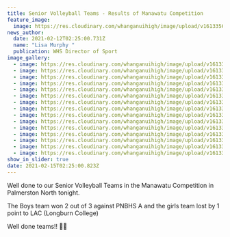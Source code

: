 ```yaml
---
title: Senior Volleyball Teams - Results of Manawatu Competition
feature_image:
  image: https://res.cloudinary.com/whanganuihigh/image/upload/v1613356065/News/Snr%20Volleyball%20Teams%20Manawatu%20Comp%20PNth.%20mid%20feb%202021/148709131_1807022359446862_6177230478513519287_o.jpg
news_author:
  date: 2021-02-12T02:25:00.731Z
  name: "Lisa Murphy "
  publication: WHS Director of Sport
image_gallery:
  - image: https://res.cloudinary.com/whanganuihigh/image/upload/v1613356066/News/Snr%20Volleyball%20Teams%20Manawatu%20Comp%20PNth.%20mid%20feb%202021/149372940_1807022386113526_9067291725549361181_o.jpg
  - image: https://res.cloudinary.com/whanganuihigh/image/upload/v1613356064/News/Snr%20Volleyball%20Teams%20Manawatu%20Comp%20PNth.%20mid%20feb%202021/148145119_1807022432780188_8533150745831110189_o.jpg
  - image: https://res.cloudinary.com/whanganuihigh/image/upload/v1613356062/News/Snr%20Volleyball%20Teams%20Manawatu%20Comp%20PNth.%20mid%20feb%202021/147039124_1807022416113523_8732132221838004440_o.jpg
  - image: https://res.cloudinary.com/whanganuihigh/image/upload/v1613356064/News/Snr%20Volleyball%20Teams%20Manawatu%20Comp%20PNth.%20mid%20feb%202021/147936855_1807022462780185_183415312426208771_o.jpg
  - image: https://res.cloudinary.com/whanganuihigh/image/upload/v1613356062/News/Snr%20Volleyball%20Teams%20Manawatu%20Comp%20PNth.%20mid%20feb%202021/147777693_1807022476113517_468538237404955209_o.jpg
  - image: https://res.cloudinary.com/whanganuihigh/image/upload/v1613356062/News/Snr%20Volleyball%20Teams%20Manawatu%20Comp%20PNth.%20mid%20feb%202021/147829539_1807022379446860_8433449260354231643_o.jpg
  - image: https://res.cloudinary.com/whanganuihigh/image/upload/v1613356064/News/Snr%20Volleyball%20Teams%20Manawatu%20Comp%20PNth.%20mid%20feb%202021/147870943_1807022516113513_4842524732824902648_o.jpg
  - image: https://res.cloudinary.com/whanganuihigh/image/upload/v1613356062/News/Snr%20Volleyball%20Teams%20Manawatu%20Comp%20PNth.%20mid%20feb%202021/147027651_1807022439446854_4152750815808915720_o.jpg
  - image: https://res.cloudinary.com/whanganuihigh/image/upload/v1613356064/News/Snr%20Volleyball%20Teams%20Manawatu%20Comp%20PNth.%20mid%20feb%202021/148103196_1807022396113525_4226799955997407173_o.jpg
  - image: https://res.cloudinary.com/whanganuihigh/image/upload/v1613356066/News/Snr%20Volleyball%20Teams%20Manawatu%20Comp%20PNth.%20mid%20feb%202021/148923645_1807022492780182_8194602454245956341_o.jpg
  - image: https://res.cloudinary.com/whanganuihigh/image/upload/v1613356065/News/Snr%20Volleyball%20Teams%20Manawatu%20Comp%20PNth.%20mid%20feb%202021/148291469_1807022446113520_2143454320417750534_o.jpg
  - image: https://res.cloudinary.com/whanganuihigh/image/upload/v1613356062/News/Snr%20Volleyball%20Teams%20Manawatu%20Comp%20PNth.%20mid%20feb%202021/147364231_1807022479446850_5147005160796798551_o.jpg
  - image: https://res.cloudinary.com/whanganuihigh/image/upload/v1613356066/News/Snr%20Volleyball%20Teams%20Manawatu%20Comp%20PNth.%20mid%20feb%202021/148711313_1807022486113516_6800026554115928941_o.jpg
  - image: https://res.cloudinary.com/whanganuihigh/image/upload/v1613356064/News/Snr%20Volleyball%20Teams%20Manawatu%20Comp%20PNth.%20mid%20feb%202021/148110354_1807022402780191_1300148695164447288_o.jpg
  - image: https://res.cloudinary.com/whanganuihigh/image/upload/v1613356062/News/Snr%20Volleyball%20Teams%20Manawatu%20Comp%20PNth.%20mid%20feb%202021/147046473_1807022449446853_7831269045320348937_o.jpg
show_in_slider: true
date: 2021-02-15T02:25:00.823Z
---
```

Well done to our Senior Volleyball Teams in the Manawatu Competition in Palmerston North tonight.  

The Boys team won 2 out of 3 against PNBHS A and the girls team lost by 1 point to LAC (Longburn College)  

Well done teams!! 💛💚